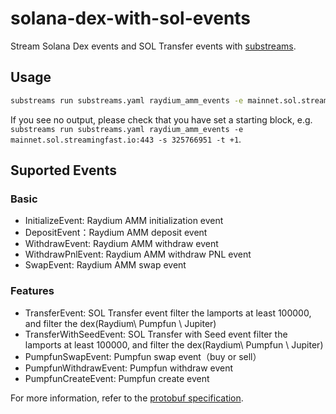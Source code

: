 # solana-dex-with-sol-events
Stream Solana Dex events and SOL Transfer events with [substreams](https://substreams.streamingfast.io).

## Usage

```bash
substreams run substreams.yaml raydium_amm_events -e mainnet.sol.streamingfast.io:443 -s {your_start_block_number} -t +1
```
If you see no output, please check that you have set a starting block, e.g. `substreams run substreams.yaml raydium_amm_events -e mainnet.sol.streamingfast.io:443 -s 325766951 -t +1`.

## Suported Events 

### Basic

- InitializeEvent: Raydium AMM initialization event
- DepositEvent：Raydium AMM deposit event
- WithdrawEvent:  Raydium AMM withdraw event
- WithdrawPnlEvent: Raydium AMM withdraw PNL event
- SwapEvent: Raydium AMM swap event

### Features

- TransferEvent: SOL Transfer event filter the lamports at least 100000, and filter the dex(Raydium\ Pumpfun \ Jupiter) 
- TransferWithSeedEvent: SOL Transfer with Seed event filter the lamports at least 100000, and filter the dex(Raydium\ Pumpfun \ Jupiter) 
- PumpfunSwapEvent: Pumpfun swap event（buy or sell）
- PumpfunWithdrawEvent: Pumpfun withdraw event
- PumpfunCreateEvent: Pumpfun create event
    
For more information, refer to the [protobuf specification](proto/raydium_amm.proto).
